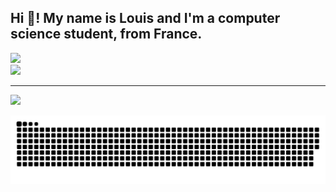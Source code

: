 ## Hi 👋! My name is Louis and I'm a computer science student, from France.

![](https://github-readme-stats.vercel.app/api?username=howdrox&theme=dark&hide_border=false&include_all_commits=false&count_private=false)<br/>
![](https://github-readme-stats.vercel.app/api/top-langs/?username=howdrox&theme=dark&hide_border=false&include_all_commits=false&count_private=false&layout=compact)

---
[![](https://visitcount.itsvg.in/api?id=howdrox&icon=0&color=0)](https://visitcount.itsvg.in)


<img src="https://raw.githubusercontent.com/howdrox/howdrox/output/snake.svg" alt="Snake animation" />
